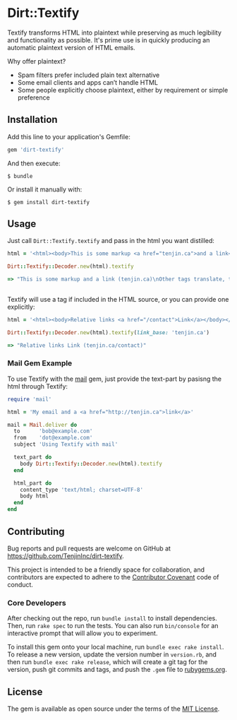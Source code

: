 # Dirt::Textify

Textify transforms HTML into plaintext while preserving as much legibility and functionality as possible. It's prime use is in quickly producing an automatic plaintext version of HTML emails. 

Why offer plaintext? 

 * Spam filters prefer included plain text alternative 
 * Some email clients and apps can’t handle HTML
 * Some people explicitly choose plaintext, either by requirement or simple preference

## Installation

Add this line to your application's Gemfile:

```ruby
gem 'dirt-textify'
```

And then execute:

    $ bundle

Or install it manually with:

    $ gem install dirt-textify

## Usage

Just call `Dirt::Textify.textify` and pass in the html you want distilled:

```ruby
html = '<html><body>This is some markup <a href="tenjin.ca">and a link</a><p>Other tags translate, too</p></body></html>'

Dirt::Textify::Decoder.new(html).textify

=> "This is some markup and a link (tenjin.ca)\nOther tags translate, too\n\n"
 
```

Textify will use a <base> tag if included in the HTML source, or you can provide one explicitly: 

```ruby
html = '<html><body>Relative links <a href="/contact">Link</a></body></html>'

Dirt::Textify::Decoder.new(html).textify(link_base: 'tenjin.ca')

=> "Relative links Link (tenjin.ca/contact)"

```

### Mail Gem Example

To use Textify with the [mail](https://github.com/mikel/mail) gem, just provide the text-part by pasisng the html through Textify: 

```ruby
require 'mail'

html = 'My email and a <a href="http://tenjin.ca">link</a>'

mail = Mail.deliver do
  to      'bob@example.com'
  from    'dot@example.com'
  subject 'Using Textify with mail'

  text_part do
    body Dirt::Textify::Decoder.new(html).textify
  end

  html_part do
    content_type 'text/html; charset=UTF-8'
    body html
  end
end

```

## Contributing
Bug reports and pull requests are welcome on GitHub at https://github.com/TenjinInc/dirt-textify.

This project is intended to be a friendly space for collaboration, and contributors are expected to adhere to the 
[Contributor Covenant](contributor-covenant.org) code of conduct.

### Core Developers
After checking out the repo, run `bundle install` to install dependencies. Then, run `rake spec` to run the tests. 
You can also run `bin/console` for an interactive prompt that will allow you to experiment.

To install this gem onto your local machine, run `bundle exec rake install`. To release a new version, update the 
version number in `version.rb`, and then run `bundle exec rake release`, which will create a git tag for the version, 
push git commits and tags, and push the `.gem` file to [rubygems.org](https://rubygems.org).

## License
The gem is available as open source under the terms of the [MIT License](http://opensource.org/licenses/MIT).
